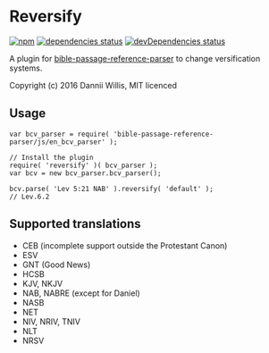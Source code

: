 # Reversify

[![npm](https://img.shields.io/npm/v/reversify.svg)](https://www.npmjs.com/package/reversify)
[![dependencies status](https://img.shields.io/david/curiousdannii/reversify.svg)](https://david-dm.org/curiousdannii/reversify)
[![devDependencies status](https://img.shields.io/david/dev/curiousdannii/reversify.svg)](https://david-dm.org/curiousdannii/reversify#info=devDependencies)

A plugin for [bible-passage-reference-parser](https://www.npmjs.com/package/bible-passage-reference-parser) to change versification systems.

Copyright (c) 2016 Dannii Willis, MIT licenced

## Usage

```
var bcv_parser = require( 'bible-passage-reference-parser/js/en_bcv_parser' );

// Install the plugin
require( 'reversify' )( bcv_parser );
var bcv = new bcv_parser.bcv_parser();

bcv.parse( 'Lev 5:21 NAB' ).reversify( 'default' );
// Lev.6.2
```

## Supported translations

 - CEB (incomplete support outside the Protestant Canon)
 - ESV
 - GNT (Good News)
 - HCSB
 - KJV, NKJV
 - NAB, NABRE (except for Daniel)
 - NASB
 - NET
 - NIV, NRIV, TNIV
 - NLT
 - NRSV
